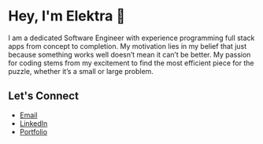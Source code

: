 # Hey, I'm Elektra 👋
I am a dedicated Software Engineer with experience programming full stack apps from concept to completion. My motivation lies in my belief that just because something works well doesn’t mean it can’t be better. My passion for coding stems from my excitement to find the most efficient piece for the puzzle, whether it’s a small or large problem.

## Let's Connect 
- [Email](babianelektra@gmail.com)
- [LinkedIn](linkedin.com/in/elektrababian)
- [Portfolio](https://elektra-babian.com/)
 


